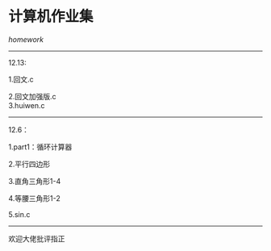 # 计算机作业集
*homework*
**************************
12.13:

1.回文.c

2.回文加强版.c  
3.huiwen.c
**************************
12.6：

1.part1：循环计算器

2.平行四边形

3.直角三角形1-4

4.等腰三角形1-2

5.sin.c
***************************
欢迎大佬批评指正